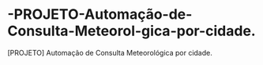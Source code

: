 # -PROJETO-Automação-de-Consulta-Meteorol-gica-por-cidade.
[PROJETO] Automação de Consulta Meteorológica por cidade.
